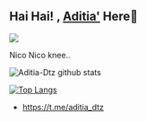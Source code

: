## Hai Hai! , [Aditia'](https://github.com/dtz-aditia) Here👋

![](https://komarev.com/ghpvc/?username=dtz-aditia&color=red)

Nico Nico knee..

![Aditia-Dtz github stats](https://github-readme-stats.vercel.app/api?username=dtz-aditia&show_icons=true&theme=default)

[![Top Langs](https://github-readme-stats.vercel.app/api/top-langs/?username=dtz-aditia&layout=compact)](https://github.com/Aditia-Dtz)

 + https://t.me/aditia_dtz
